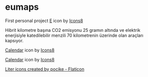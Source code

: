 # eumaps
First personal project
<a target="_blank" href="https://icons8.com/icon/bbnmk5P3BpWc/e">E</a> icon by <a target="_blank" href="https://icons8.com">Icons8</a>

Hibrit
kilometre başına CO2 emisyonu 25 gramın altında ve elektrik enerjisiyle katedilebilir menzili 70 kilometrenin üzerinde olan araçları kapsıyor. 



<a target="_blank" href="https://icons8.com/icon/xOiIkQtdbcaI/calendar">Calendar</a> icon by <a target="_blank" href="https://icons8.com">Icons8</a>


<a target="_blank" href="https://icons8.com/icon/xOiIkQtdbcaI/calendar">Calendar</a> icon by <a target="_blank" href="https://icons8.com">Icons8</a>

<a href="https://www.flaticon.com/free-icons/liter" title="liter icons">Liter icons created by pocike - Flaticon</a>